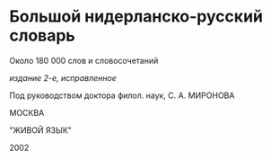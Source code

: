 # Большой нидерланско-русский словарь

Около 180 000 слов и словосочетаний

_издание 2-е, исправленное_

Под руководством доктора филол. наук, С. А. МИРОНОВА

МОСКВА

"ЖИВОЙ ЯЗЫК"

2002








